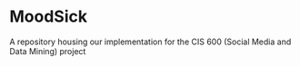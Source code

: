 # MoodSick
A repository housing our implementation for the CIS 600 (Social Media and Data Mining) project
